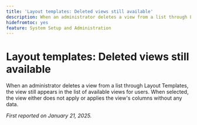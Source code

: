 ```yaml
---
title: 'Layout templates: Deleted views still available'
description: When an administrator deletes a view from a list through Layout Templates, the view still appears in the list of available views for users. When selected, the view either does not apply or applies the views columns without any data.
hidefromtoc: yes
feature: System Setup and Administration
---
```

# Layout templates: Deleted views still available

When an administrator deletes a view from a list through Layout Templates, the view still appears in the list of available views for users. When selected, the view either does not apply or applies the view's columns without any data.

_First reported on January 21, 2025._
